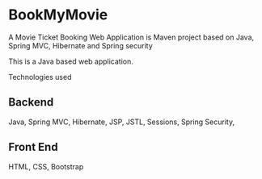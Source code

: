 # BookMyMovie
A Movie Ticket Booking Web Application is Maven project based on Java, Spring MVC, Hibernate and Spring security

This is a Java based web application.

Technologies used 

Backend
--------------------------
Java,
Spring MVC,
Hibernate,
JSP,
JSTL,
Sessions,
Spring Security,

Front End
--------------------------
HTML,
CSS,
Bootstrap
